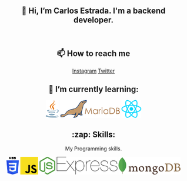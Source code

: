<h2 align="center">👋 Hi, I’m Carlos Estrada. I'm a backend developer.</h2>
<br>

<p align="center">
  <h2 align="center">📫 How to reach me</h2>
  <div align="center">
    <a href="https://www.instagram.com/caresle1/">Instagram</a>
    <a href="https://twitter.com/Caresle1">Twitter</a>
  </div>
</p>

<h2 align="center">🌱 I’m currently learning:</h2>

<div align="center">
  <img alt="Java" src="./skills/java.svg" height="48px" />
  <img alt="MariaDB" src="./skills/mariadb.svg" height="48px"/>
  <img alt="React" src="./skills/react.svg" height="48px"/>
</div>

<h2 align='center'> :zap: Skills:</h2>
  <p align='center'>
    My Programming skills.
  </p>
  <div align="center">
    <img alt="CSS" src="./skills/css-3.svg" height="48px" />
    <img alt="Javascript" src="./skills/javascript.svg" height="48px"/>
    <img alt="Nodejs" src="./skills/nodejs-icon.svg" height="48px"/>
    <img alt="Express" src="./skills/express.svg" height="48px"/>
    <img alt="MongoDB" src="./skills/mongodb.svg" height="48px"/>  
  </div>
  

<!---
Caresle/Caresle is a ✨ special ✨ repository because its `README.md` (this file) appears on your GitHub profile.
You can click the Preview link to take a look at your changes.
--->
